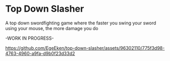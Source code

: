 # Top Down Slasher
A top down swordfighting game where the faster you swing your sword using your mouse, the more damage you do

-WORK IN PROGRESS-

https://github.com/EgeEken/top-down-slasher/assets/96302110/775f3d98-4763-4960-a9fa-d9b0f23d33d2

